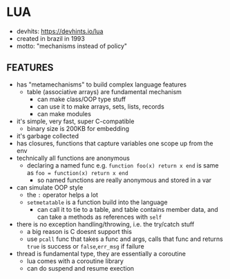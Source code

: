 # LUA
- devhits: https://devhints.io/lua
- created in brazil in 1993
- motto: "mechanisms instead of policy"

## FEATURES
- has "metamechanisms" to build complex language features
    - table (associative arrays) are fundamental mechanism
        - can make class/OOP type stuff
        - can use it to make arrays, sets, lists, records
        - can make modules
- it's simple, very fast, super C-compatible
    - binary size is 200KB for embedding
- it's garbage collected
- has closures, functions that capture variables one scope up from the env
- technically all functions are anonymous
    - declaring a named func e.g. `function foo(x) return x end` is same as `foo = function(x) return x end`
        - so named functions are really anonymous and stored in a var
- can simulate OOP style
    - the `:` operator helps a lot
    - `setmetatable` is a function build into the language
        - can call it to tie to a table, and table contains member data, and can take a methods as references with `self`
- there is no exception handling/throwing, i.e. the try/catch stuff
    - a big reason is C doesnt support this
    - use `pcall` func that takes a func and args, calls that func and returns `true` is success or `false`,`err_msg` if failure
- thread is fundamental type, they are essentially a coroutine
    - lua comes with a coroutine library
    - can do suspend and resume exection
